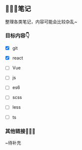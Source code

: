 ## 🥝🍓🍍笔记

整理各类笔记，内容可能会比较杂乱~

### 目标内容👇

* [X] git
* [X] react
* [ ] Vue
* [ ] js
* [ ] es6
* [ ] scss
* [ ] less
* [ ] ts



### 其他链接🚀🚀🚀

~待补充